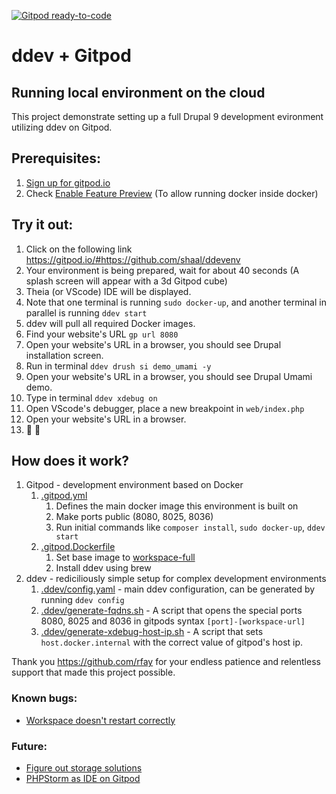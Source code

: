 [![Gitpod ready-to-code](https://img.shields.io/badge/Gitpod-ready--to--code-blue?logo=gitpod)](https://gitpod.io/#https://github.com/shaal/ddevenv)

# ddev + Gitpod
## Running local environment on the cloud

This project demonstrate setting up a full Drupal 9 development evironment utilizing ddev on Gitpod. 

## Prerequisites:
1. [Sign up for gitpod.io](https://gitpod.io/login)
1. Check [Enable Feature Preview](https://gitpod.io/settings) (To allow running docker inside docker)

## Try it out:
1. Click on the following link
  https://gitpod.io/#https://github.com/shaal/ddevenv
1. Your environment is being prepared, wait for about 40 seconds (A splash screen will appear with a 3d Gitpod cube)
1. Theia (or VScode) IDE will be displayed.
1. Note that one terminal is running `sudo docker-up`, and another terminal in parallel is running `ddev start`
1. ddev will pull all required Docker images.
1. Find your website's URL `gp url 8080`
1. Open your website's URL in a browser, you should see Drupal installation screen.
1. Run in terminal `ddev drush si demo_umami -y`
1. Open your website's URL in a browser, you should see Drupal Umami demo.
1. Type in terminal `ddev xdebug on`
1. Open VScode's debugger, place a new breakpoint in `web/index.php`
1. Open your website's URL in a browser.
1. :tada: :exploding_head:

## How does it work?
1. Gitpod - development environment based on Docker
    1. [.gitpod.yml](https://github.com/shaal/ddevenv/blob/main/.gitpod.yml)
        1. Defines the main docker image this environment is built on
        1. Make ports public (8080, 8025, 8036)
        1. Run initial commands like `composer install`, `sudo docker-up`, `ddev start`
    1. [.gitpod.Dockerfile](https://github.com/shaal/ddevenv/blob/main/.gitpod.Dockerfile)
        1. Set base image to [workspace-full](https://github.com/gitpod-io/workspace-images/tree/master/full)
        1. Install ddev using brew
1. ddev - rediciliously simple setup for complex development environments
    1. [.ddev/config.yaml](https://github.com/shaal/ddevenv/blob/main/.ddev/config.yaml) - main ddev configuration, can be generated by running `ddev config`
    1. [.ddev/generate-fqdns.sh](https://github.com/shaal/ddevenv/blob/main/.ddev/generate-fqdns.sh) - A script that opens the special ports 8080, 8025 and 8036 in gitpods syntax `[port]-[workspace-url]`
    1. [.ddev/generate-xdebug-host-ip.sh](https://github.com/shaal/ddevenv/blob/main/.ddev/generate-xdebug-host-ip.sh) - A script that sets `host.docker.internal` with the correct value of gitpod's host ip.
    

Thank you https://github.com/rfay for your endless patience and relentless support that made this project possible.


### Known bugs:
* [Workspace doesn't restart correctly](https://github.com/gitpod-io/gitpod/issues/3174)

### Future:
* [Figure out storage solutions](https://www.gitpod.io/docs/self-hosted/latest/install/storage)
* [PHPStorm as IDE on Gitpod](https://jetbrains.github.io/projector-client/mkdocs/latest/)
